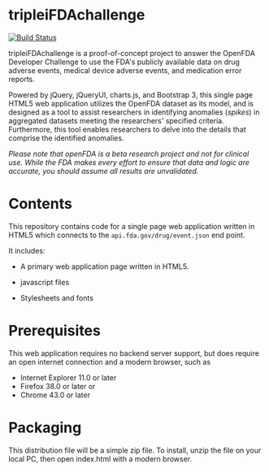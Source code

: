 tripleiFDAchallenge
===================

[![Build Status](https://travis-ci.org/FDA/openfda.svg?branch=master)](https://github.com/dougboude/tripleifdachallenge)

tripleiFDAchallenge is a proof-of-concept project to answer the OpenFDA Developer Challenge to use the FDA's publicly available data on drug adverse events, medical device adverse events, and medication error reports.  

Powered by jQuery, jQueryUI, charts.js, and Bootstrap 3, this single page HTML5 web application utilizes the OpenFDA dataset as its model, and is designed as a tool to assist researchers in identifying anomalies (*spikes*) in aggregated datasets meeting the researchers' specified criteria.  Furthermore, this tool enables researchers to delve into the details that comprise the identified anomalies.

*Please note that openFDA is a beta research project and not for clinical use. While the FDA makes every effort to ensure that data and logic are accurate, you should assume all results are unvalidated.*

# Contents

This repository contains code for a single page web application written in HTML5 which connects to the `api.fda.gov/drug/event.json` end point.  

It includes:

* A primary web application page written in HTML5.

* javascript files

* Stylesheets and fonts

# Prerequisites

This web application requires no backend server support, but does require an open internet connection and a modern browser, such as 
   * Internet Explorer 11.0 or later
   * Firefox 38.0 or later 
or 
   * Chrome 43.0 or later

# Packaging

This distribution file will be a simple zip file.
To install, unzip the file on your local PC, then open index.html with a modern browser.